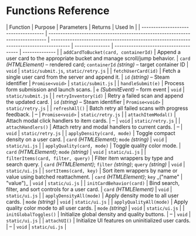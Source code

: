 # Functions Reference

| Function                             | Purpose                                                                       | Parameters                                                                             | Returns         | Used In                               |
| ------------------------------------ | ----------------------------------------------------------------------------- | -------------------------------------------------------------------------------------- | --------------- | ------------------------------------- | -------------- |
| `addCardToBucket(card, containerId)` | Append a user card to the appropriate bucket and manage scroll/jump behavior. | `card` _(HTMLElement)_ – rendered card; `containerId` _(string)_ – target container ID | `void`          | `static/submit.js`, `static/retry.js` |
| `fetchUserCard(id)`                  | Fetch a single user card from the server and append it.                       | `id` _(string)_ – Steam identifier                                                     | `Promise<void>` | `static/submit.js`                    |
| `handleSubmit(e)`                    | Process form submission and launch scans.                                     | `e` _(SubmitEvent)_ – form event                                                       | `void`          | `static/submit.js`                    |
| `retryInventory(id)`                 | Retry a failed scan and append the updated card.                              | `id` _(string)_ – Steam identifier                                                     | `Promise<void>` | `static/retry.js`                     |
| `refreshAll()`                       | Batch retry all failed scans with progress feedback.                          | –                                                                                      | `Promise<void>` | `static/retry.js`                     |
| `attachItemModal()`                  | Attach modal click handlers to item cards.                                    | –                                                                                      | `void`          | `static/retry.js`                     |
| `attachHandlers()`                   | Attach retry and modal handlers to current cards.                             | –                                                                                      | `void`          | `static/retry.js`                     |
| `applyDensity(card, mode)`           | Toggle compact density on a user card.                                        | `card` _(HTMLElement)_; `mode` _(string)_                                              | `void`          | `static/ui.js`                        |
| `applyQuality(card, mode)`           | Toggle quality color mode.                                                    | `card` _(HTMLElement)_; `mode` _(string)_                                              | `void`          | `static/ui.js`                        |
| `filterItems(card, filter, query)`   | Filter item wrappers by type and search query.                                | `card` _(HTMLElement)_; `filter` _(string)_; `query` _(string)_                        | `void`          | `static/ui.js`                        |
| `sortItems(card, key)`               | Sort item wrappers by name or value using batched reattachment.               | `card` _(HTMLElement)_; `key` \_("name"                                                | "value")\_      | `void`                                | `static/ui.js` |
| `initCardBehavior(card)`             | Bind search, filter, and sort controls for a user card.                       | `card` _(HTMLElement)_                                                                 | `void`          | `static/ui.js`                        |
| `applyDensityAll(mode)`              | Apply density mode to all user cards.                                         | `mode` _(string)_                                                                      | `void`          | `static/ui.js`                        |
| `applyQualityAll(mode)`              | Apply quality color mode to all user cards.                                   | `mode` _(string)_                                                                      | `void`          | `static/ui.js`                        |
| `initGlobalToggles()`                | Initialize global density and quality buttons.                                | –                                                                                      | `void`          | `static/ui.js`                        |
| `attachUI()`                         | Initialize UI features on uninitialized user cards.                           | –                                                                                      | `void`          | `static/ui.js`                        |
